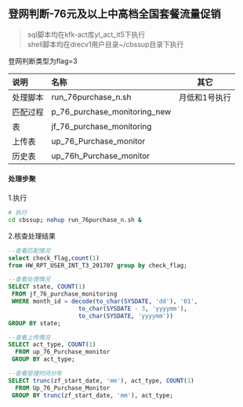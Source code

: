 ## 登网判断-76元及以上中高档全国套餐流量促销

> sql脚本均在kfk-act库yl\_act\_it5下执行  
> shell脚本均在drecv1用户目录~/cbssup目录下执行

登网判断类型为flag=3

| 说明 | 名称 | 其它 |
| :--- | :--- | :---: |
| 处理脚本 | run\_76purchase_n.sh | 月低和1号执行 |
| 匹配过程 | p\_76\_purchase\_monitoring_new |  |
| 表 | jf\_76\_purchase\_monitoring |  |
| 上传表 | up\_76\_Purchase\_monitor |  |
| 历史表 | up\_76h\_Purchase\_monitor |  |

#### 处理步聚

1.执行

```sh
# 执行
cd cbssup; nohup run_76purchase_n.sh &
```

2.核查处理结果

```sql
--杳看匹配情况
select check_flag,count(1) 
from HW_RPT_USER_INT_T3_201707 group by check_flag;

--查看处理情况
SELECT state, COUNT(1)
 FROM jf_76_purchase_monitoring
 WHERE month_id = decode(to_char(SYSDATE, 'dd'), '01', 
                    to_char(SYSDATE - 3, 'yyyymm'),
                    to_char(SYSDATE, 'yyyymm'))
GROUP BY state;

--查看上传情况
SELECT act_type, COUNT(1)
  FROM up_76_Purchase_monitor
 GROUP BY act_type;

--查看受理时间分布
SELECT trunc(zf_start_date, 'mm'), act_type, COUNT(1)
  FROM Up_76_Purchase_Monitor
 GROUP BY trunc(zf_start_date, 'mm'), act_type;
```



